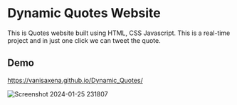 # Dynamic Quotes Website
 This is Quotes website built using HTML, CSS Javascript. This is a real-time project and in just one click we can
 tweet the quote.




## Demo
https://vanisaxena.github.io/Dynamic_Quotes/


![Screenshot 2024-01-25 231807](https://github.com/vanisaxena/Dynamic_Quotes/assets/71544568/9d4cdb0a-2013-4fbd-9cd5-37a0fafcbb7d)
